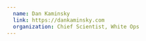 ```yaml
---
  name: Dan Kaminsky
  link: https://dankaminsky.com
  organization: Chief Scientist, White Ops
---
```

